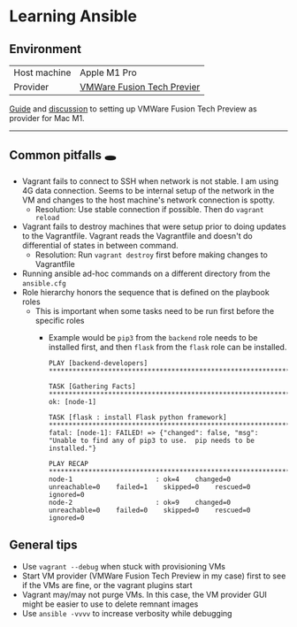 # Learning Ansible

## Environment

| | |
| ----------- | ----------- |
| Host machine | Apple M1 Pro |
| Provider | [VMWare Fusion Tech Previer](https://www.vmware.com/asean/products/fusion.html) |

[Guide](https://gist.github.com/sbailliez/f22db6434ac84eccb6d3c8833c85ad92) and [discussion](https://github.com/hashicorp/vagrant-vmware-desktop/issues/22) to setting up VMWare Fusion Tech Preview as provider for Mac M1.

---

## Common pitfalls 🕳

- Vagrant fails to connect to SSH when network is not stable. I am using 4G data connection. Seems to be internal setup of the network in the VM and changes to the host machine's network connection is spotty.
  - Resolution: Use stable connection if possible. Then do `vagrant reload`
- Vagrant fails to destroy machines that were setup prior to doing updates to the Vagrantfile. Vagrant reads the Vagrantfile and doesn't do differential of states in between command.
  - Resolution: Run `vagrant destroy` first before making changes to Vagrantfile
- Running ansible ad-hoc commands on a different directory from the `ansible.cfg`
- Role hierarchy honors the sequence that is defined on the playbook roles
  - This is important when some tasks need to be run first before the specific roles
    - Example would  be `pip3` from the `backend` role needs to be installed first, and then `flask` from the `flask` role can be installed.

        ```console
        PLAY [backend-developers] *****************************************************************************************************************************************************************************************

        TASK [Gathering Facts] ********************************************************************************************************************************************************************************************
        ok: [node-1]

        TASK [flask : install Flask python framework] *********************************************************************************************************************************************************************
        fatal: [node-1]: FAILED! => {"changed": false, "msg": "Unable to find any of pip3 to use.  pip needs to be installed."}

        PLAY RECAP ********************************************************************************************************************************************************************************************************
        node-1                     : ok=4    changed=0    unreachable=0    failed=1    skipped=0    rescued=0    ignored=0
        node-2                     : ok=9    changed=0    unreachable=0    failed=0    skipped=0    rescued=0    ignored=0

        ```

## General tips

- Use `vagrant --debug` when stuck with provisioning VMs
- Start VM provider (VMWare Fusion Tech Preview in my case) first to see if the VMs are fine, or the vagrant plugins start
- Vagrant may/may not purge VMs. In this case, the VM provider GUI might be easier to use to delete remnant images
- Use `ansible -vvvv` to increase verbosity while debugging